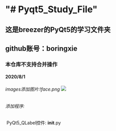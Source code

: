 # "# Pyqt5_Study_File" 

## 	这是breezer的PyQt5的学习文件夹

## 	github账号：boringxie

### 			本仓库不支持合并操作

#### 2020/8/1

###### images添加图片:!face.png ![](D:\python文件\Pyqt5_Study_File\images\!face.png)

###### 添加程序: 

​	 PyQt5_QLabel控件: __init__.py

​			

